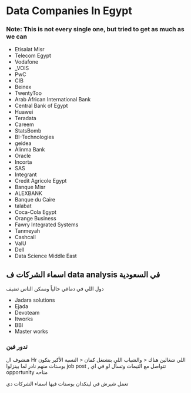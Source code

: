 # Data Companies In Egypt

### Note: This is not every single one, but tried to get as much as we can

- Etisalat Misr 
- Telecom Egypt
- Vodafone
- _VOIS
- PwC
- CIB
- Beinex
- TwentyToo
- Arab African International Bank
- Central Bank of Egypt
- Huawei
- Teradata
- Careem
- StatsBomb
- BI-Technologies
- geidea
- Alinma Bank
- Oracle
- Incorta
- SAS
- Integrant
- Credit Agricole Egypt
- Banque Misr
- ALEXBANK
- Banque du Caire
- talabat
- Coca-Cola Egypt
- Orange Business
- Fawry Integrated Systems
- Tanmeyah
- Cashcall
- ValU
- Dell
- Data Science Middle East

## اسماء الشركات ف data analysis في السعودية 
 دول اللي في دماغي حالياً  وممكن الناس تضيف 
 
- Jadara solutions
- Ejada
- Devoteam
- Itworks
- BBI
- Master works

### تدور فين 
هنشوف ال Hr اللي شغالين هناك < والشباب اللي بتشتغل كمان < النسبة الأكبر بتكون بوستات منهم نادر لما بينزلوا job post , تتواصل مع التيمات وتسأل لو في اي opportunity متاحه

تعمل شيرش في لينكدان بوستات فيها اسماء الشركات دي
